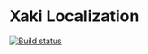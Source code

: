 # Xaki Localization

[![Build status](https://ci.appveyor.com/api/projects/status/d217t6s3py0ce6nn?svg=true)](https://ci.appveyor.com/project/AndyMehalick/xaki)
